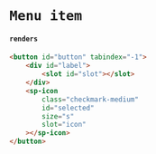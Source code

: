 # `Menu item`

#### `renders`

```html
<button id="button" tabindex="-1">
    <div id="label">
        <slot id="slot"></slot>
    </div>
    <sp-icon
        class="checkmark-medium"
        id="selected"
        size="s"
        slot="icon"
    ></sp-icon>
</button>
```
